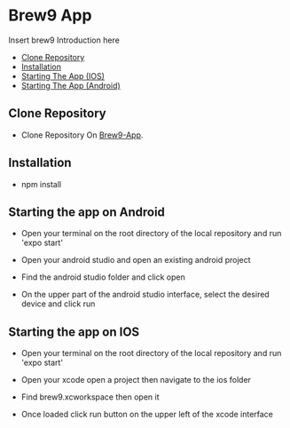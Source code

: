 # Brew9 App

Insert brew9 Introduction here

- [Clone Repository](#Clone-Repository)
- [Installation](#installation)
- [Starting The App (IOS)](#starting-the-app-on-android)
- [Starting The App (Android)](#starting-the-app-on-IOS)


## Clone Repository

- Clone Repository On [Brew9-App](https://bitbucket.org/dreamcodesolutions/brew9-app/src/master/).

## Installation

- npm install

## Starting the app on Android


- Open your terminal on the root directory of the local repository and run 'expo start'

- Open your android studio and open an existing android project

- Find the android studio folder and click open

- On the upper part of the android studio interface, select the desired device and click run

## Starting the app on IOS


- Open your terminal on the root directory of the local repository and run 'expo start'

- Open your xcode open a project then navigate to the ios folder

- Find brew9.xcworkspace then open it

- Once loaded click run button on the upper left of the xcode interface


